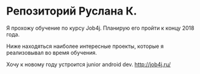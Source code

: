 # Репозиторий Руслана К.

Я прохожу обучение по курсу Job4j. Планирую его пройти к концу 2018 года.

Ниже находяться наиболее интересные проекты, которые я реализовывал во время обучения. 

Хочу к новому году устроится junior android dev. http://job4j.ru/